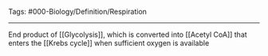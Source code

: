 Tags: #000-Biology/Definition/Respiration 

---
End product of [[Glycolysis]], which is converted into [[Acetyl CoA]] that enters the [[Krebs cycle]] when sufficient oxygen is available